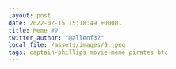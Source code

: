 ```yaml
---
layout: post
date: 2022-02-15 15:18:49 +0000.
title: Meme #9
twitter_author: "@allenf32"
local_file: /assets/images/9.jpeg
tags: captain-phillips movie-meme pirates btc
---
```

